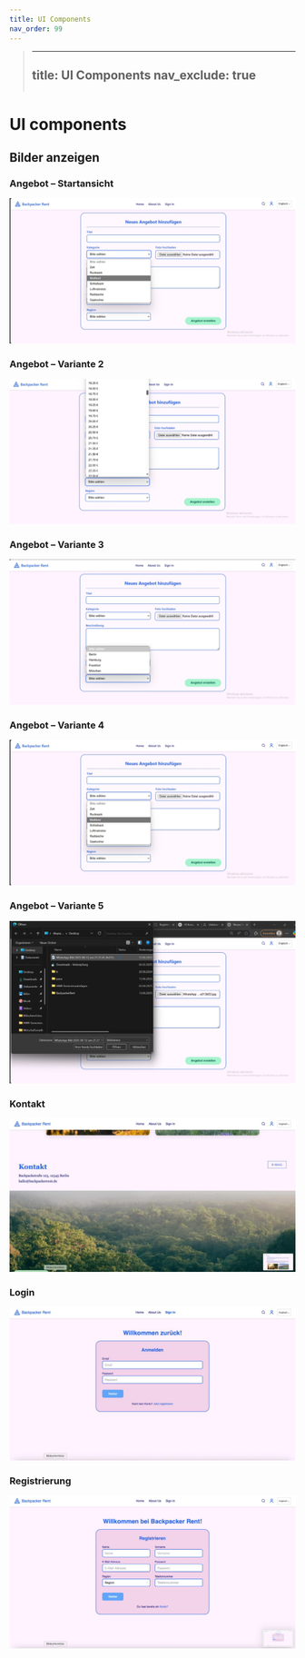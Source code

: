 ```yaml
---
title: UI Components
nav_order: 99
---
```




> 
> ---
> title: UI Components
> nav_exclude: true
> ---
> ```

# UI components





## Bilder anzeigen

### Angebot – Startansicht
![Angebot 1](assets/images/angebot.jpg)

### Angebot – Variante 2
![Angebot 2](assets/images/angebot2.jpg)

### Angebot – Variante 3
![Angebot 3](assets/images/angebot3.jpg)

### Angebot – Variante 4
![Angebot 4](assets/images/angebot7.jpeg)

### Angebot – Variante 5
![Angebot 5](assets/images/angebot8.jpeg)

### Kontakt
![Kontakt](assets/images/kontakt.jpg)

### Login
![Login](assets/images/login.jpg)

### Registrierung
![Register](assets/images/register.jpg)
